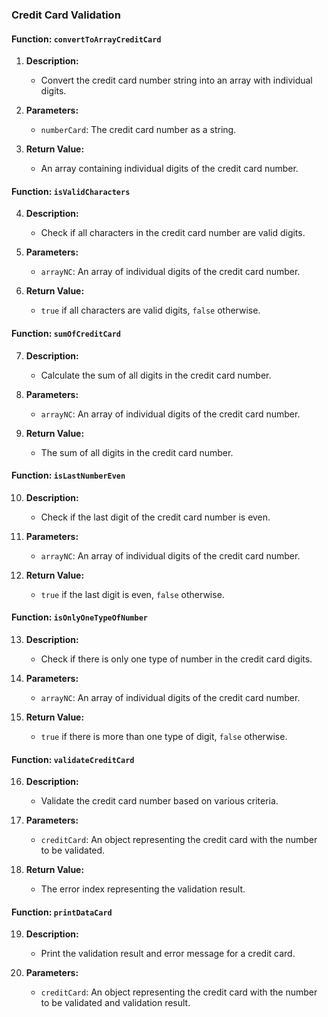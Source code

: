 ### Credit Card Validation

#### Function: `convertToArrayCreditCard`
1. **Description:**
   - Convert the credit card number string into an array with individual digits.
   
2. **Parameters:**
   - `numberCard`: The credit card number as a string.
   
3. **Return Value:**
   - An array containing individual digits of the credit card number.

#### Function: `isValidCharacters`
4. **Description:**
   - Check if all characters in the credit card number are valid digits.
   
5. **Parameters:**
   - `arrayNC`: An array of individual digits of the credit card number.
   
6. **Return Value:**
   - `true` if all characters are valid digits, `false` otherwise.

#### Function: `sumOfCreditCard`
7. **Description:**
   - Calculate the sum of all digits in the credit card number.
   
8. **Parameters:**
   - `arrayNC`: An array of individual digits of the credit card number.
   
9. **Return Value:**
   - The sum of all digits in the credit card number.

#### Function: `isLastNumberEven`
10. **Description:**
    - Check if the last digit of the credit card number is even.
    
11. **Parameters:**
    - `arrayNC`: An array of individual digits of the credit card number.
    
12. **Return Value:**
    - `true` if the last digit is even, `false` otherwise.

#### Function: `isOnlyOneTypeOfNumber`
13. **Description:**
    - Check if there is only one type of number in the credit card digits.
    
14. **Parameters:**
    - `arrayNC`: An array of individual digits of the credit card number.
    
15. **Return Value:**
    - `true` if there is more than one type of digit, `false` otherwise.

#### Function: `validateCreditCard`
16. **Description:**
    - Validate the credit card number based on various criteria.
    
17. **Parameters:**
    - `creditCard`: An object representing the credit card with the number to be validated.
    
18. **Return Value:**
    - The error index representing the validation result.

#### Function: `printDataCard`
19. **Description:**
    - Print the validation result and error message for a credit card.
    
20. **Parameters:**
    - `creditCard`: An object representing the credit card with the number to be validated and validation result.
